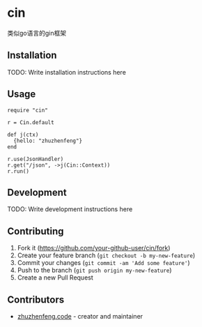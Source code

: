 # cin

类似go语言的gin框架

## Installation

TODO: Write installation instructions here

## Usage

```
require "cin"

r = Cin.default

def j(ctx)
  {hello: "zhuzhenfeng"}
end

r.use(JsonHandler)
r.get("/json", ->j(Cin::Context))
r.run()
```

## Development

TODO: Write development instructions here

## Contributing

1. Fork it (<https://github.com/your-github-user/cin/fork>)
2. Create your feature branch (`git checkout -b my-new-feature`)
3. Commit your changes (`git commit -am 'Add some feature'`)
4. Push to the branch (`git push origin my-new-feature`)
5. Create a new Pull Request

## Contributors

- [zhuzhenfeng.code](https://github.com/your-github-user) - creator and maintainer
